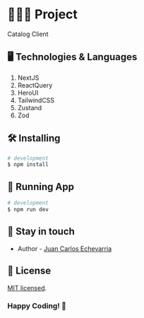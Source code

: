 # 👨🏻‍💻 Project

Catalog Client

## 🖥 Technologies & Languages

1. NextJS
2. ReactQuery
3. HeroUI
4. TailwindCSS
5. Zustand
5. Zod

## 🛠 Installing

```bash
# development
$ npm install
```

## 🍏 Running App

```bash
# development
$ npm run dev
```

## 🐨 Stay in touch

- Author - [Juan Carlos Echevarria](https://juancarlosechevarria.netlify.app/)

## 🪪 License

[MIT licensed](LICENSE).

### Happy Coding! 🚀